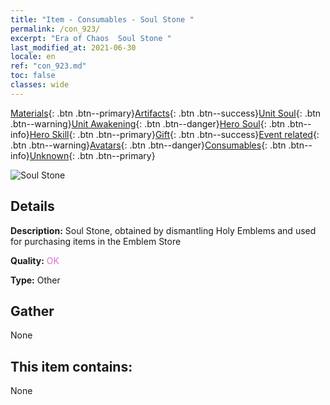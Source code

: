```yaml
---
title: "Item - Consumables - Soul Stone "
permalink: /con_923/
excerpt: "Era of Chaos  Soul Stone "
last_modified_at: 2021-06-30
locale: en
ref: "con_923.md"
toc: false
classes: wide
---
```

 [Materials](/Items/){: .btn .btn--primary}[Artifacts](/Items/Artifacts/){: .btn .btn--success}[Unit Soul](/Items/UnitSoul/){: .btn .btn--warning}[Unit Awakening](/Items/UnitAwakening/){: .btn .btn--danger}[Hero Soul](/Items/HeroSoul/){: .btn .btn--info}[Hero Skill](/Items/HeroSkill/){: .btn .btn--primary}[Gift](/Items/Gift/){: .btn .btn--success}[Event related](/Items/Events/){: .btn .btn--warning}[Avatars](/Items/Avatars/){: .btn .btn--danger}[Consumables](/Items/Consumables/){: .btn .btn--info}[Unknown](/Items/Unknown/){: .btn .btn--primary}

 ![Soul Stone ](/images/t/i_40011.png)

## Details
 **Description:** Soul Stone, obtained by dismantling Holy Emblems and used for purchasing items in the Emblem Store

 **Quality:** <span style="color: #DA70D6">OK</span>

 **Type:** Other

## Gather

  None

## This item contains:

  None

